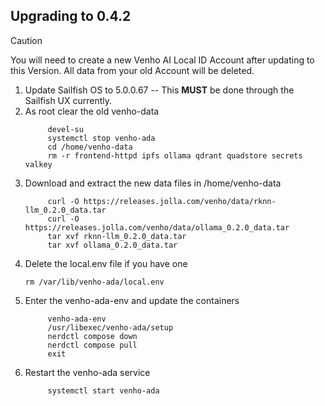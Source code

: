 ## Upgrading to 0.4.2

>[!CAUTION]
>
>You will need to create a new Venho AI Local ID Account after updating to this Version. All data from your old Account will be deleted.

1. Update Sailfish OS to 5.0.0.67 -- This **MUST** be done through the Sailfish UX currently.
3. As root clear the old venho-data
   ```
        devel-su
        systemctl stop venho-ada
        cd /home/venho-data
        rm -r frontend-httpd ipfs ollama qdrant quadstore secrets valkey
   ```
4. Download and extract the new data files in /home/venho-data
   ```
        curl -O https://releases.jolla.com/venho/data/rknn-llm_0.2.0_data.tar
        curl -O https://releases.jolla.com/venho/data/ollama_0.2.0_data.tar
        tar xvf rknn-llm_0.2.0_data.tar
        tar xvf ollama_0.2.0_data.tar
   ```
5. Delete the local.env file if you have one
   ```
   rm /var/lib/venho-ada/local.env
   ```
6. Enter the venho-ada-env and update the containers
   ```
        venho-ada-env
        /usr/libexec/venho-ada/setup
        nerdctl compose down
        nerdctl compose pull
        exit
   ```
7. Restart the venho-ada service
   ```
        systemctl start venho-ada
   ```
